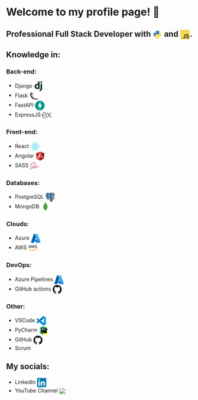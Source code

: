 # Welcome to my profile page! 👋

## Professional Full Stack Developer with <img width="26px" align="center" src="https://raw.githubusercontent.com/devicons/devicon/v2.15.1/icons/python/python-original.svg" /> and <img width="26px" align="center" src="https://raw.githubusercontent.com/devicons/devicon/v2.15.1/icons/javascript/javascript-original.svg" />.

## Knowledge in:

### Back-end:
- Django <img width="26px" align="center" src="https://raw.githubusercontent.com/devicons/devicon/v2.15.1/icons/django/django-plain.svg" />
- Flask <img width="26px" align="center" src="https://raw.githubusercontent.com/devicons/devicon/v2.15.1/icons/flask/flask-original.svg" />
- FastAPI <img width="26px" align="center" src="https://raw.githubusercontent.com/devicons/devicon/v2.15.1/icons/fastapi/fastapi-original.svg" />
- ExpressJS <img width="26px" align="center" src="https://raw.githubusercontent.com/devicons/devicon/v2.15.1/icons/express/express-original.svg" />

### Front-end:
- React <img width="26px" align="center" src="https://raw.githubusercontent.com/devicons/devicon/v2.15.1/icons/react/react-original.svg" />
- Angular <img width="26px" align="center" src="https://raw.githubusercontent.com/devicons/devicon/v2.15.1/icons/angularjs/angularjs-original.svg" />
- SASS <img width="26px" align="center" src="https://raw.githubusercontent.com/devicons/devicon/v2.15.1/icons/sass/sass-original.svg" />


### Databases:
- PostgreSQL <img width="26px" align="center" src="https://raw.githubusercontent.com/devicons/devicon/v2.15.1/icons/postgresql/postgresql-original.svg" />
- MongoDB <img width="26px" align="center" src="https://raw.githubusercontent.com/devicons/devicon/v2.15.1/icons/mongodb/mongodb-original.svg" />

### Clouds:
- Azure <img width="26px" align="center" src="https://raw.githubusercontent.com/devicons/devicon/v2.15.1/icons/azure/azure-original.svg" />
- AWS <img width="26px" align="center" src="https://raw.githubusercontent.com/devicons/devicon/v2.15.1/icons/amazonwebservices/amazonwebservices-original-wordmark.svg" />

### DevOps:
- Azure Pipelines <img width="26px" align="center" src="https://raw.githubusercontent.com/devicons/devicon/v2.15.1/icons/azure/azure-original.svg" />
- GitHub actions <img width="26px" align="center" src="https://raw.githubusercontent.com/devicons/devicon/v2.15.1/icons/github/github-original.svg" />

### Other:
- VSCode <img width="26px" align="center" src="https://raw.githubusercontent.com/devicons/devicon/v2.15.1/icons/vscode/vscode-original.svg" />
- PyCharm <img width="26px" align="center" src="https://raw.githubusercontent.com/devicons/devicon/v2.15.1/icons/pycharm/pycharm-original.svg" />
- GitHub <img width="26px" align="center" src="https://raw.githubusercontent.com/devicons/devicon/v2.15.1/icons/github/github-original.svg" />
- Scrum

## My socials:
- LinkedIn <img width="26px" align="center" src="https://raw.githubusercontent.com/devicons/devicon/v2.15.1/icons/linkedin/linkedin-original.svg" />
- YouTube Channel <img width="26px" align="center" src="https://upload.wikimedia.org/wikipedia/commons/e/e1/Logo_of_YouTube_%282015-2017%29.svg" data-canonical-src="https://www.linkedin.com/in/damyan-dimitrov-006b6b146/" />